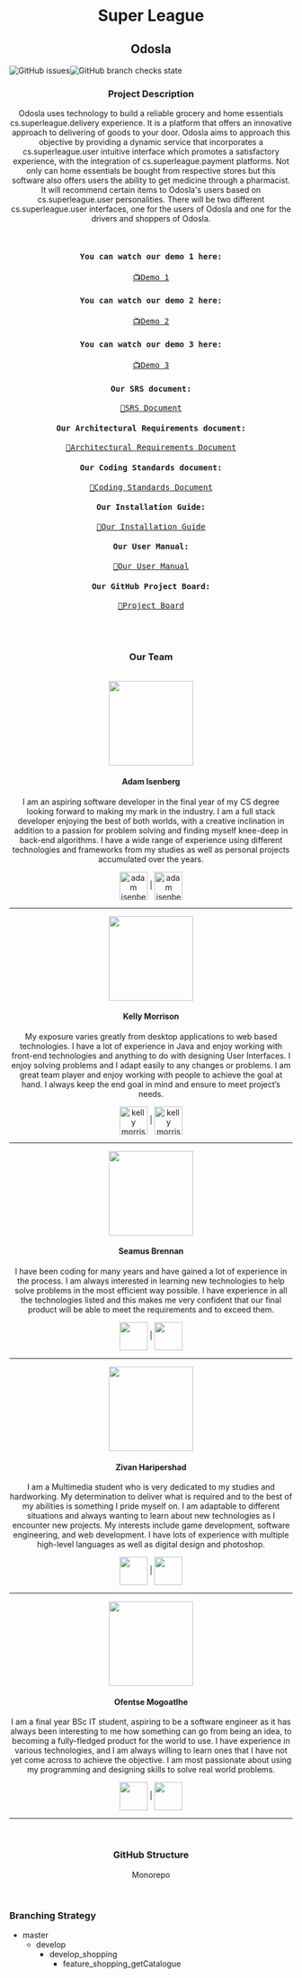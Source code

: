 <h1 align="center"> Super League </h1>
<h2 align="center"> Odosla </h2>
<img alt="GitHub issues" src="https://img.shields.io/github/issues/COS301-SE-2021/Odosla"><img alt="GitHub branch checks state" src="https://img.shields.io/github/checks-status/COS301-SE-2021/Odosla/master">
<h3 align="center" text-decoration="underline"> Project Description </h3>
<p align="center">Odosla uses technology to build a reliable grocery and home essentials cs.superleague.delivery experience. It is a platform that offers an innovative approach to delivering of goods to your door. Odosla aims to approach this objective by providing a dynamic service that incorporates a cs.superleague.user intuitive interface which promotes a satisfactory experience, with the integration of cs.superleague.payment platforms. Not only can home essentials be bought from respective stores but this software also offers users the ability to get medicine through a pharmacist. It will recommend certain items to Odosla's users based on cs.superleague.user personalities. There will be two different cs.superleague.user interfaces, one for the users of Odosla and one for the drivers and shoppers of Odosla.</p>
<br>

<div align="center">
<kbd>
 
<h4 align="center">You can watch our demo 1 here: </h4>
<div align="center"><a href="https://drive.google.com/file/d/1aXYEfV5T6ZS2eNX6-06WfX7_ZoTsxiF_/view">📺Demo 1</a></div>
 
<h4 align="center">You can watch our demo 2 here: </h4>
<div align="center"><a href="https://youtu.be/XCzTA11hocs">📺Demo 2</a></div>
 
<h4 align="center">You can watch our demo 3 here: </h4>
<div align="center"><a href="https://youtu.be/XCzTA11hocs">📺Demo 3</a></div>

<h4 align="center"> Our SRS document:</h4>
<div align="center"><a href="https://www.overleaf.com/read/gmnfnhvhddnc" target="blank">📄SRS Document</a></div>
 
<h4 align="center"> Our Architectural Requirements document:</h4>
<div align="center"><a href="https://www.overleaf.com/read/kyfsrdyrkqhb" target="blank">📄Architectural Requirements Document</a></div>

<h4 align="center"> Our Coding Standards document:</h4>
<div align="center"><a href="https://www.overleaf.com/read/ryphbnjdrjnh" target="blank">📄Coding Standards Document</a></div>
 
<h4 align="center"> Our Installation Guide:</h4>
<div align="center"><a href="https://www.overleaf.com/read/rscpstmggbtr" target="blank">📄Our Installation Guide</a></div>
 
<h4 align="center"> Our User Manual:</h4>
<div align="center"><a href="https://www.overleaf.com/read/dyqcwrhvpcwj" target="blank">📄Our User Manual</a></div>
 
<h4 align="center"> Our GitHub Project Board:</h4>
<div align="center"><a href="https://github.com/COS301-SE-2021/Odosla/projects/2" target="blank">📅Project Board</a></div>
<br>
</kbd>
</div>
<br>
<br>


<h3 align="center" text-decoration="underline"> Our Team</h3>
<br>

<div align="center">
<img src="https://media-exp1.licdn.com/dms/image/C5603AQGAUCOKb9PhDA/profile-displayphoto-shrink_800_800/0/1618571932130?e=1628121600&v=beta&t=sDbJVH6XRwmu504sdqUijfi2ZXcnscajWpLVfEFAjTo" height="150" border-radius="50%"></img>
</div>
<h4 align="center"> Adam Isenberg </h4>
<p align="center">I am an aspiring software developer in the final year of my CS degree looking forward to making my mark in the industry. I am a full stack developer enjoying the best of both worlds, with a creative inclination in addition to a passion for problem solving and finding myself knee-deep in back-end algorithms. I have a wide range of experience using different technologies and frameworks from my studies as well as personal projects accumulated over the years.  </p>

<div align="center"> <a href="https://github.com/Adam4920" target="blank"><img align="center" src="https://github.githubassets.com/images/modules/logos_page/GitHub-Mark.png" alt="adam isenberg" height="50" width="50" /></a> | <a href="https://www.linkedin.com/in/adam-isenberg/" target="blank"><img align="center" src="https://cdn4.iconfinder.com/data/icons/social-messaging-ui-color-shapes-2-free/128/social-linkedin-circle-512.png" alt="adam isenberg" height="50" width="50" /></a> </div>

<hr height="2">
<div align="center">
<img src="https://media-exp1.licdn.com/dms/image/C4D03AQEVrM6EYgZ9OA/profile-displayphoto-shrink_800_800/0/1621694142349?e=1628121600&v=beta&t=AQ_Vnks-BnYQFf3Lf_XNTqb-bdu6M7BxwxO1tpoSaWg" height="150" border-radius="50%"></img>
</div>
<h4 align="center"> Kelly Morrison </h4>
<p align="center">My exposure varies greatly from desktop applications to web based technologies. I have a lot of experience in Java and enjoy working with front-end technologies and
anything to do with designing User Interfaces. I enjoy solving problems and I adapt easily to any changes or problems. I am great team player and enjoy working with
people to achieve the goal at hand. I always keep the end goal in mind and ensure to meet project’s needs.</p>

<div align="center"><a href="https://github.com/kelly-morr" align="center" target="blank"><img align="center" src="https://github.githubassets.com/images/modules/logos_page/GitHub-Mark.png" alt="kelly morrison" height="50" width="50" /></a> | <a href="https://www.linkedin.com/in/kelly-morrison-0a111a210/" target="blank"><img align="center" src="https://cdn4.iconfinder.com/data/icons/social-messaging-ui-color-shapes-2-free/128/social-linkedin-circle-512.png" alt="kelly morrison" height="50" width="50" /></a></div>

<hr height="2">

<div align="center">
<img src="https://media-exp1.licdn.com/dms/image/C5635AQHn1IQagKUOuQ/profile-framedphoto-shrink_800_800/0/1620256271448?e=1622854800&v=beta&t=mrwJyOZi2Mb_Y3VF--UrJSqKt_4_D80OrYJU5IG-7YY" height="150" border-radius="50%"></img>
</div>
<h4 align="center"> Seamus Brennan </h4>
<p align="center">I have been coding for many years and have gained a lot of experience in the process. I am always interested in learning new technologies to help solve problems in the most efficient way possible. I have experience in all the technologies listed and this makes me very confident that our final product will be able to meet the requirements and to exceed them.</p>

<div align="center"><a href="https://github.com/Seamus-Brennan" align="center" target="blank"><img align="center" src="https://github.githubassets.com/images/modules/logos_page/GitHub-Mark.png"  height="50" width="50" /></a> | <a href="https://www.linkedin.com/in/s%C3%A9amus-brennan-b0357318a/" target="blank"><img align="center" src="https://cdn4.iconfinder.com/data/icons/social-messaging-ui-color-shapes-2-free/128/social-linkedin-circle-512.png" height="50" width="50" /></a></div>
<hr height="2">

<div align="center">
<img src="https://media-exp1.licdn.com/dms/image/C5603AQHtIazyivbLig/profile-displayphoto-shrink_800_800/0/1621472357683?e=1628121600&v=beta&t=QWexFuIWEiZB9eWh2U-Ctfqtg1VtYXBJLfKNwDPFCDw" height="150" border-radius="50%"></img>
</div>
<h4 align="center"> Zivan Haripershad </h4>
<p align="center">I am a Multimedia student who is very dedicated to my studies and hardworking. My determination to deliver what is required and to the best of my abilities is
something I pride myself on. I am adaptable to different situations and always wanting to learn about new technologies as I encounter new projects. My interests include game development, software engineering, and web development. I have lots of experience with multiple high-level languages as well as digital design and
photoshop.</p>

<div align="center"><a href="https://github.com/ZivanHaripershad" align="center" target="blank"><img align="center" src="https://github.githubassets.com/images/modules/logos_page/GitHub-Mark.png"  height="50" width="50" /></a> | <a href="https://www.linkedin.com/in/zivan-haripershad-4368061b2/" target="blank"><img align="center" src="https://cdn4.iconfinder.com/data/icons/social-messaging-ui-color-shapes-2-free/128/social-linkedin-circle-512.png" height="50" width="50" /></a></div>
<hr height="2">

<div align="center">
<img src="https://media-exp1.licdn.com/dms/image/C5603AQHeYjm3Iamx7Q/profile-displayphoto-shrink_800_800/0/1574435254531?e=1628121600&v=beta&t=k-TJdzH-oczgiZfFGQdKrdcUXE8mx-T4_98IvCoaVPQ" height="150" border-radius="50%"></img>
</div>
<h4 align="center"> Ofentse Mogoatlhe </h4>
<p align="center">I am a final year BSc IT student, aspiring to be a software engineer as it has always been interesting to me how something can go from being an idea, to becoming a fully-fledged product for the world to use. I have experience in various technologies, and I am always willing to learn ones that I have not yet come across
to achieve the objective. I am most passionate about using my programming and designing skills to solve real world problems. </p>

<div align="center"><a href="https://github.com/mogoatlhe" align="center" target="blank"><img align="center" src="https://github.githubassets.com/images/modules/logos_page/GitHub-Mark.png"  height="50" width="50" /></a> | <a href="https://www.linkedin.com/in/moeketsi-mogoatlhe-6b7807194/" target="blank"><img align="center" src="https://cdn4.iconfinder.com/data/icons/social-messaging-ui-color-shapes-2-free/128/social-linkedin-circle-512.png" height="50" width="50" /></a></div>
<hr>
<br>
<h3 align="center" text-decoration="underline"> GitHub Structure</h3>
<p align="center">Monorepo</p>


<br>
<h3 align="left" text-decoration="underline"> Branching Strategy</h3>

<ul>
  <li>master
   <ul>
    <li>develop
      <ul>
       <li>develop_shopping
        <ul>
         <li>feature_shopping_getCatalogue</li>
         </ul>
       </li>
     </ul>
   </li>
  </ul>
 </li>
</ul>
<br>
